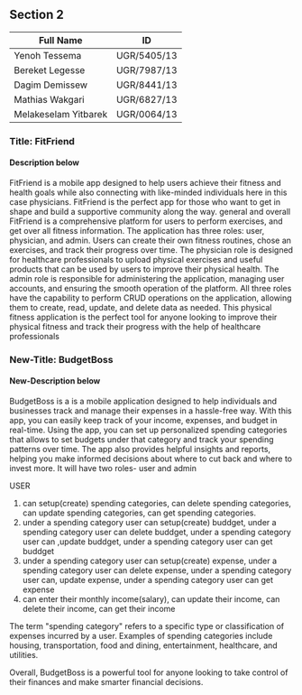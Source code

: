 ## Section 2 

| Full Name | ID |
| --------- | -- |
| Yenoh Tessema| UGR/5405/13 |
| Bereket Legesse | UGR/7987/13 |   
| Dagim Demissew | UGR/8441/13 | 
| Mathias Wakgari | UGR/6827/13 |   
| Melakeselam Yitbarek | UGR/0064/13 |  


### Title: FitFriend

#### Description below 

FitFriend is a mobile app designed to help users achieve their fitness and health goals while also connecting with like-minded individuals here in this case physicians. FitFriend is the perfect app for those who want to get in shape and build a supportive community along the way. general and overall FitFriend is a comprehensive platform for users to perform exercises, and get over all fitness information. The application has three roles: user, physician, and admin. Users can create their own fitness routines, chose an exercises, and track their progress over time. The physician role is designed for healthcare professionals to upload physical exercises and useful products that can be used by users to improve their physical health. The admin role is responsible for administering the application, managing user accounts, and ensuring the smooth operation of the platform. All three roles have the capability to perform CRUD operations on the application, allowing them to create, read, update, and delete data as needed. This physical fitness application is the perfect tool for anyone looking to improve their physical fitness and track their progress with the help of healthcare professionals

### New-Title: BudgetBoss

#### New-Description below

BudgetBoss is a is a mobile application designed to help individuals and businesses track and manage their expenses in a hassle-free way. With this app, you can easily keep track of your income, expenses, and budget in real-time.
Using the app, you can set up personalized spending categories that allows to set budgets under that category and track your spending patterns over time. The app also provides helpful insights and reports, helping you make informed decisions about where to cut back and where to invest more.
It will have two roles- user and admin

USER 

1. can setup(create) spending categories, can delete spending categories, can update spending categories, can get spending categories.
2. under a spending category user can setup(create) buddget, under a spending category user can delete buddget, under a spending category user can ,update buddget, under a spending category user can get buddget
3. under a spending category user can setup(create) expense, under a spending category user can delete expense, under a spending category user can, update expense, under a spending category user can get expense
4. can enter their monthly income(salary), can update their income, can delete their income, can get their income 
         
The term "spending category" refers to a specific type or classification of expenses incurred by a user. Examples of spending categories include housing, transportation, food and dining, entertainment, healthcare, and utilities.  
      
Overall, BudgetBoss is a powerful tool for anyone looking to take control of their finances and make smarter financial decisions.









 



